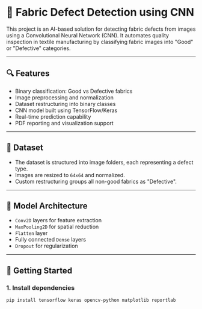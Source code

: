 # 🧵 Fabric Defect Detection using CNN

This project is an AI-based solution for detecting fabric defects from images using a Convolutional Neural Network (CNN). It automates quality inspection in textile manufacturing by classifying fabric images into "Good" or "Defective" categories.

---

## 🔍 Features

- Binary classification: Good vs Defective fabrics
- Image preprocessing and normalization
- Dataset restructuring into binary classes
- CNN model built using TensorFlow/Keras
- Real-time prediction capability
- PDF reporting and visualization support

---

## 📁 Dataset

- The dataset is structured into image folders, each representing a defect type.
- Images are resized to `64x64` and normalized.
- Custom restructuring groups all non-good fabrics as "Defective".

---

## 🧠 Model Architecture

- `Conv2D` layers for feature extraction
- `MaxPooling2D` for spatial reduction
- `Flatten` layer
- Fully connected `Dense` layers
- `Dropout` for regularization

---

## 🚀 Getting Started

### 1. Install dependencies
```bash
pip install tensorflow keras opencv-python matplotlib reportlab

